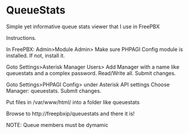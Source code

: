 # QueueStats

Simple yet informative queue stats viewer that I use in FreePBX

Instructions.

In FreePBX:
Admin>Module Admin> Make sure PHPAGI Config module is installed.  If not, install it.

Goto Settings>Asterisk Manager Users> Add Manager with a name like queuestats and a complex password.  Read/Write all.  Submit changes.

Goto Settings>PHPAGI Config> under Asterisk API settings Choose Manager:  queuestats.  Submit changes.

Put files in /var/www/html/ into a folder like queuestats

Browse to http://freepbxip/queuestats and there it is!

NOTE:  Queue members must be dymamic
